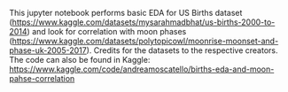 This jupyter notebook performs basic EDA for US Births dataset (https://www.kaggle.com/datasets/mysarahmadbhat/us-births-2000-to-2014) and look for correlation with moon phases (https://www.kaggle.com/datasets/polytopicowl/moonrise-moonset-and-phase-uk-2005-2017).
Credits for the datasets to the respective creators.
The code can also be found in Kaggle: https://www.kaggle.com/code/andreamoscatello/births-eda-and-moon-pahse-correlation
